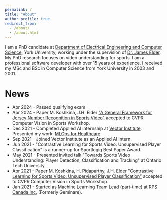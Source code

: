 ```yaml
---
permalink: /
title: "About"
author_profile: true
redirect_from: 
  - /about/
  - /about.html
---
```


I am a PhD candidate at [Department of Electrical Engineering and Computer Science](http://eecs.lassonde.yorku.ca/'), York University, working under the supervision of [Dr. James Elder](https://www.elderlab.yorku.ca/). My PhD research focuses on video understanding for sports. I am a professional software developer with over 15 years of experience. I received my MSc and BSc in Computer Science from York University in 2003 and 2001.

News
======
* Apr 2024 - Passed qualifying exam
* Apr 2024 - Paper M. Koshkina, J.H. Elder ["A General Framework for Jersey Number Recognition in Sports Video"](https://arxiv.org/pdf/2405.13896v1) accepted to CVPR Computer Vision in Sports Workshop.
* Dec 2021 - Completed Applied AI internship at [Vector Institute](https://vectorinstitute.ai/). Presented my work: [MLOps for Healthcare](https://www.youtube.com/watch?v=HsSU3VzJboc)
* Sep 2021 - Joined Vector Institute as an Applied AI Intern.
* Jun 2021 - "Contrastive Learning for Sports Video: Unsupervised Player Classification" is a runner-up for Sportlogiq Best Paper Award.
* May 2021 - Presented invited talk "Towards Sports Video Understanding: Player Detection, Classification and Tracking" at Ontario Tech University.
* Apr 2021 - Paper M. Koshkina, H. Pidaparthy, J.H. Elder ["Contrastive Learning for Sports Video: Unsupervised Player Classification"](https://arxiv.org/pdf/2104.10068) accepted to CVPR Computer Vision in Sports Workshop.
* Jan 2021 - Started as Machine Learning Team Lead (part-time) at [RPS Canada Inc.](https://www.linkedin.com/company/rps-canada/) (Formerly Geminare).




